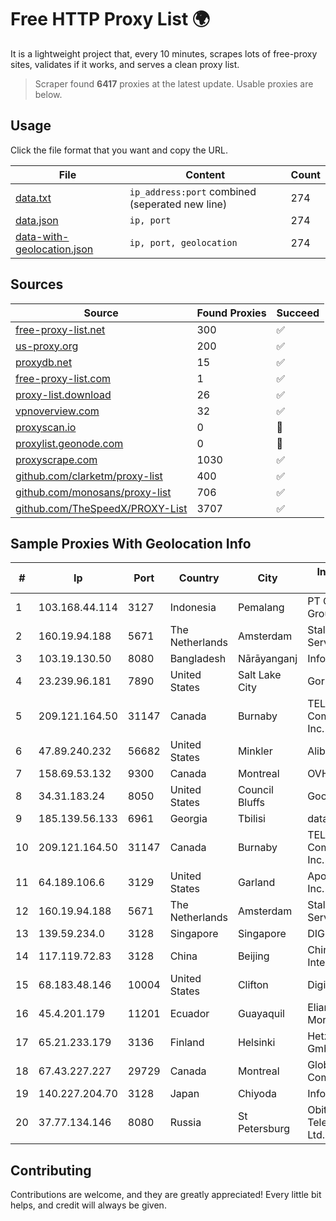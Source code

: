 
# Free HTTP Proxy List 🌍

It is a lightweight project that, every 10 minutes, scrapes lots of free-proxy sites, validates if it works, and serves a clean proxy list.


> Scraper found **6417** proxies at the latest update. Usable proxies are below.

## Usage

Click the file format that you want and copy the URL.


|File|Content|Count|
|----|-------|-----|
|[data.txt](https://raw.githubusercontent.com/themiralay/Proxy-List-World/master/data.txt)|`ip_address:port` combined (seperated new line)|274|
|[data.json](https://raw.githubusercontent.com/themiralay/Proxy-List-World/master/data.json)|`ip, port`|274|
|[data-with-geolocation.json](https://raw.githubusercontent.com/themiralay/Proxy-List-World/master/data-with-geolocation.json)|`ip, port, geolocation`|274|

## Sources

|Source|Found Proxies|Succeed|
|------|-------------|-------|
|[free-proxy-list.net](https://free-proxy-list.net)|300|✅|
|[us-proxy.org](https://www.us-proxy.org)|200|✅|
|[proxydb.net](http://proxydb.net)|15|✅|
|[free-proxy-list.com](https://free-proxy-list.com/?page=&port=&type%5B%5D=http&type%5B%5D=https&up_time=0&search=Search)|1|✅|
|[proxy-list.download](https://www.proxy-list.download/HTTP)|26|✅|
|[vpnoverview.com](https://vpnoverview.com/privacy/anonymous-browsing/free-proxy-servers)|32|✅|
|[proxyscan.io](https://www.proxyscan.io)|0|🚫|
|[proxylist.geonode.com](https://proxylist.geonode.com/api/proxy-list?limit=300&page=1&sort_by=lastChecked&sort_type=desc&protocols=http,https)|0|🚫|
|[proxyscrape.com](https://api.proxyscrape.com/v2/?request=displayproxies&protocol=http&timeout=10000&country=all&ssl=all&anonymity=all)|1030|✅|
|[github.com/clarketm/proxy-list](https://raw.githubusercontent.com/clarketm/proxy-list/master/proxy-list-raw.txt)|400|✅|
|[github.com/monosans/proxy-list](https://raw.githubusercontent.com/monosans/proxy-list/main/proxies/http.txt)|706|✅|
|[github.com/TheSpeedX/PROXY-List](https://raw.githubusercontent.com/TheSpeedX/PROXY-List/master/http.txt)|3707|✅|


## Sample Proxies With Geolocation Info

|#|Ip|Port|Country|City|Internet Service Provider|
|-|--|----|-------|----|-------------------------|
|1|103.168.44.114|3127|Indonesia|Pemalang|PT CYB Media Group|
|2|160.19.94.188|5671|The Netherlands|Amsterdam|Stallion Network Services Limited|
|3|103.19.130.50|8080|Bangladesh|Nārāyanganj|InfoLink|
|4|23.239.96.181|7890|United States|Salt Lake City|GorillaServers, Inc.|
|5|209.121.164.50|31147|Canada|Burnaby|TELUS Communications Inc.|
|6|47.89.240.232|56682|United States|Minkler|Alibaba.com LLC|
|7|158.69.53.132|9300|Canada|Montreal|OVH SAS|
|8|34.31.183.24|8050|United States|Council Bluffs|Google LLC|
|9|185.139.56.133|6961|Georgia|Tbilisi|datacenter|
|10|209.121.164.50|31147|Canada|Burnaby|TELUS Communications Inc.|
|11|64.189.106.6|3129|United States|Garland|Apogee Telecom Inc.|
|12|160.19.94.188|5671|The Netherlands|Amsterdam|Stallion Network Services Limited|
|13|139.59.234.0|3128|Singapore|Singapore|DIGITALOCEAN|
|14|117.119.72.83|3128|China|Beijing|China Networks Inter-Exchange|
|15|68.183.48.146|10004|United States|Clifton|DigitalOcean, LLC|
|16|45.4.201.179|11201|Ecuador|Guayaquil|Eliana Vanessa Morocho Oña|
|17|65.21.233.179|3136|Finland|Helsinki|Hetzner Online GmbH|
|18|67.43.227.227|29729|Canada|Montreal|GloboTech Communications|
|19|140.227.204.70|3128|Japan|Chiyoda|InfoSphere|
|20|37.77.134.146|8080|Russia|St Petersburg|Obit-Telecommunications Ltd.|



## Contributing

Contributions are welcome, and they are greatly appreciated! Every
little bit helps, and credit will always be given.

